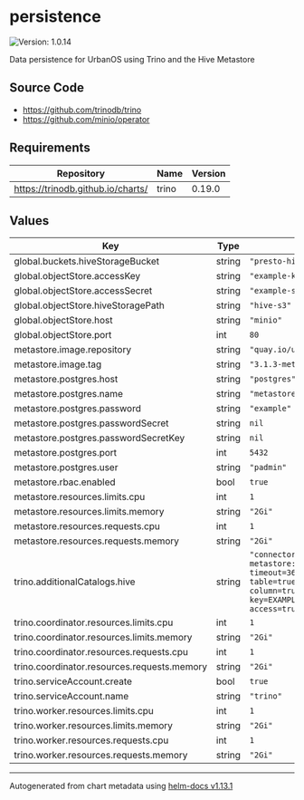 # persistence

![Version: 1.0.14](https://img.shields.io/badge/Version-1.0.14-informational?style=flat-square)

Data persistence for UrbanOS using Trino and the Hive Metastore

## Source Code

* <https://github.com/trinodb/trino>
* <https://github.com/minio/operator>

## Requirements

| Repository | Name | Version |
|------------|------|---------|
| https://trinodb.github.io/charts/ | trino | 0.19.0 |

## Values

| Key | Type | Default | Description |
|-----|------|---------|-------------|
| global.buckets.hiveStorageBucket | string | `"presto-hive-storage"` |  |
| global.objectStore.accessKey | string | `"example-key"` |  |
| global.objectStore.accessSecret | string | `"example-secret"` |  |
| global.objectStore.hiveStoragePath | string | `"hive-s3"` |  |
| global.objectStore.host | string | `"minio"` |  |
| global.objectStore.port | int | `80` |  |
| metastore.image.repository | string | `"quay.io/urbanos/ubi-hive"` |  |
| metastore.image.tag | string | `"3.1.3-metastore-043-hadoop-3.3.6"` |  |
| metastore.postgres.host | string | `"postgres"` |  |
| metastore.postgres.name | string | `"metastore"` |  |
| metastore.postgres.password | string | `"example"` |  |
| metastore.postgres.passwordSecret | string | `nil` |  |
| metastore.postgres.passwordSecretKey | string | `nil` |  |
| metastore.postgres.port | int | `5432` |  |
| metastore.postgres.user | string | `"padmin"` |  |
| metastore.rbac.enabled | bool | `true` |  |
| metastore.resources.limits.cpu | int | `1` |  |
| metastore.resources.limits.memory | string | `"2Gi"` |  |
| metastore.resources.requests.cpu | int | `1` |  |
| metastore.resources.requests.memory | string | `"2Gi"` |  |
| trino.additionalCatalogs.hive | string | `"connector.name=hive\nhive.metastore.uri=thrift://hive-metastore:8000\nhive.metastore.username=padmin\nhive.metastore-timeout=360m\nhive.allow-drop-table=true\nhive.allow-rename-table=true\nhive.allow-drop-column=true\nhive.allow-rename-column=true\nhive.allow-add-column=true\nhive.s3.aws-access-key=EXAMPLE\nhive.s3.aws-secret-key=EXAMPLE\nhive.s3.path-style-access=true\nhive.s3.endpoint=http://minio:80\nhive.s3.ssl.enabled=false\n"` |  |
| trino.coordinator.resources.limits.cpu | int | `1` |  |
| trino.coordinator.resources.limits.memory | string | `"2Gi"` |  |
| trino.coordinator.resources.requests.cpu | int | `1` |  |
| trino.coordinator.resources.requests.memory | string | `"2Gi"` |  |
| trino.serviceAccount.create | bool | `true` |  |
| trino.serviceAccount.name | string | `"trino"` |  |
| trino.worker.resources.limits.cpu | int | `1` |  |
| trino.worker.resources.limits.memory | string | `"2Gi"` |  |
| trino.worker.resources.requests.cpu | int | `1` |  |
| trino.worker.resources.requests.memory | string | `"2Gi"` |  |

----------------------------------------------
Autogenerated from chart metadata using [helm-docs v1.13.1](https://github.com/norwoodj/helm-docs/releases/v1.13.1)
